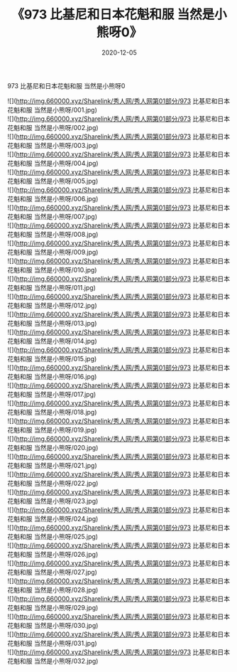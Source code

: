 ﻿---
layout: post
title:  《973 比基尼和日本花魁和服 当然是小熊呀0》
date:   2020-12-05
img: http://img.660000.xyz/Sharelink/秀人网/秀人网第01部分/973 比基尼和日本花魁和服 当然是小熊呀0/000.jpg
categories: [美女, 清纯, 唯美]
---

973 比基尼和日本花魁和服 当然是小熊呀0

  ![](http://img.660000.xyz/Sharelink/秀人网/秀人网第01部分/973 比基尼和日本花魁和服 当然是小熊呀/001.jpg) <br> ![](http://img.660000.xyz/Sharelink/秀人网/秀人网第01部分/973 比基尼和日本花魁和服 当然是小熊呀/002.jpg) <br> ![](http://img.660000.xyz/Sharelink/秀人网/秀人网第01部分/973 比基尼和日本花魁和服 当然是小熊呀/003.jpg) <br> ![](http://img.660000.xyz/Sharelink/秀人网/秀人网第01部分/973 比基尼和日本花魁和服 当然是小熊呀/004.jpg) <br> ![](http://img.660000.xyz/Sharelink/秀人网/秀人网第01部分/973 比基尼和日本花魁和服 当然是小熊呀/005.jpg) <br> ![](http://img.660000.xyz/Sharelink/秀人网/秀人网第01部分/973 比基尼和日本花魁和服 当然是小熊呀/006.jpg) <br> ![](http://img.660000.xyz/Sharelink/秀人网/秀人网第01部分/973 比基尼和日本花魁和服 当然是小熊呀/007.jpg) <br> ![](http://img.660000.xyz/Sharelink/秀人网/秀人网第01部分/973 比基尼和日本花魁和服 当然是小熊呀/008.jpg) <br> ![](http://img.660000.xyz/Sharelink/秀人网/秀人网第01部分/973 比基尼和日本花魁和服 当然是小熊呀/009.jpg) <br> ![](http://img.660000.xyz/Sharelink/秀人网/秀人网第01部分/973 比基尼和日本花魁和服 当然是小熊呀/010.jpg) <br> ![](http://img.660000.xyz/Sharelink/秀人网/秀人网第01部分/973 比基尼和日本花魁和服 当然是小熊呀/011.jpg) <br> ![](http://img.660000.xyz/Sharelink/秀人网/秀人网第01部分/973 比基尼和日本花魁和服 当然是小熊呀/012.jpg) <br> ![](http://img.660000.xyz/Sharelink/秀人网/秀人网第01部分/973 比基尼和日本花魁和服 当然是小熊呀/013.jpg) <br> ![](http://img.660000.xyz/Sharelink/秀人网/秀人网第01部分/973 比基尼和日本花魁和服 当然是小熊呀/014.jpg) <br> ![](http://img.660000.xyz/Sharelink/秀人网/秀人网第01部分/973 比基尼和日本花魁和服 当然是小熊呀/015.jpg) <br> ![](http://img.660000.xyz/Sharelink/秀人网/秀人网第01部分/973 比基尼和日本花魁和服 当然是小熊呀/016.jpg) <br> ![](http://img.660000.xyz/Sharelink/秀人网/秀人网第01部分/973 比基尼和日本花魁和服 当然是小熊呀/017.jpg) <br> ![](http://img.660000.xyz/Sharelink/秀人网/秀人网第01部分/973 比基尼和日本花魁和服 当然是小熊呀/018.jpg) <br> ![](http://img.660000.xyz/Sharelink/秀人网/秀人网第01部分/973 比基尼和日本花魁和服 当然是小熊呀/019.jpg) <br> ![](http://img.660000.xyz/Sharelink/秀人网/秀人网第01部分/973 比基尼和日本花魁和服 当然是小熊呀/020.jpg) <br> ![](http://img.660000.xyz/Sharelink/秀人网/秀人网第01部分/973 比基尼和日本花魁和服 当然是小熊呀/021.jpg) <br> ![](http://img.660000.xyz/Sharelink/秀人网/秀人网第01部分/973 比基尼和日本花魁和服 当然是小熊呀/022.jpg) <br> ![](http://img.660000.xyz/Sharelink/秀人网/秀人网第01部分/973 比基尼和日本花魁和服 当然是小熊呀/023.jpg) <br> ![](http://img.660000.xyz/Sharelink/秀人网/秀人网第01部分/973 比基尼和日本花魁和服 当然是小熊呀/024.jpg) <br> ![](http://img.660000.xyz/Sharelink/秀人网/秀人网第01部分/973 比基尼和日本花魁和服 当然是小熊呀/025.jpg) <br> ![](http://img.660000.xyz/Sharelink/秀人网/秀人网第01部分/973 比基尼和日本花魁和服 当然是小熊呀/026.jpg) <br> ![](http://img.660000.xyz/Sharelink/秀人网/秀人网第01部分/973 比基尼和日本花魁和服 当然是小熊呀/027.jpg) <br> ![](http://img.660000.xyz/Sharelink/秀人网/秀人网第01部分/973 比基尼和日本花魁和服 当然是小熊呀/028.jpg) <br> ![](http://img.660000.xyz/Sharelink/秀人网/秀人网第01部分/973 比基尼和日本花魁和服 当然是小熊呀/029.jpg) <br> ![](http://img.660000.xyz/Sharelink/秀人网/秀人网第01部分/973 比基尼和日本花魁和服 当然是小熊呀/030.jpg) <br> ![](http://img.660000.xyz/Sharelink/秀人网/秀人网第01部分/973 比基尼和日本花魁和服 当然是小熊呀/031.jpg) <br> ![](http://img.660000.xyz/Sharelink/秀人网/秀人网第01部分/973 比基尼和日本花魁和服 当然是小熊呀/032.jpg) <br>